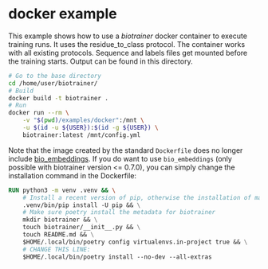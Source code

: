 # docker example

This example shows how to use a *biotrainer* docker container to execute training runs. It uses the residue_to_class
protocol. The container works with all existing protocols.
Sequence and labels files get mounted before the training starts. Output can be found in this directory.

```bash
# Go to the base directory
cd /home/user/biotrainer/  
# Build
docker build -t biotrainer .
# Run
docker run --rm \
    -v "$(pwd)/examples/docker":/mnt \
    -u $(id -u ${USER}):$(id -g ${USER}) \
    biotrainer:latest /mnt/config.yml
```

Note that the image created by the standard `Dockerfile` does no longer include 
[bio_embeddings](https://github.com/sacdallago/bio_embeddings/).
If you do want to use `bio_embeddings` (only possible with biotrainer version <= 0.7.0), 
you can simply change the installation command in the Dockerfile:
```dockerfile
RUN python3 -m venv .venv && \
    # Install a recent version of pip, otherwise the installation of many linux2010 packages will fail
    .venv/bin/pip install -U pip && \
    # Make sure poetry install the metadata for biotrainer
    mkdir biotrainer && \
    touch biotrainer/__init__.py && \
    touch README.md && \
    $HOME/.local/bin/poetry config virtualenvs.in-project true && \
    # CHANGE THIS LINE:
    $HOME/.local/bin/poetry install --no-dev --all-extras 
```